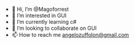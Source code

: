- 👋 Hi, I’m @Magoforrest
- 👀 I’m interested in GUI
- 🌱 I’m currently learning c#
- 💞️ I’m looking to collaborate on GUI
- 📫 How to reach me angelozuffolon@gmail.com

<!---
Magoforrest/Magoforrest is a ✨ special ✨ repository because its `README.md` (this file) appears on your GitHub profile.
You can click the Preview link to take a look at your changes.
--->
